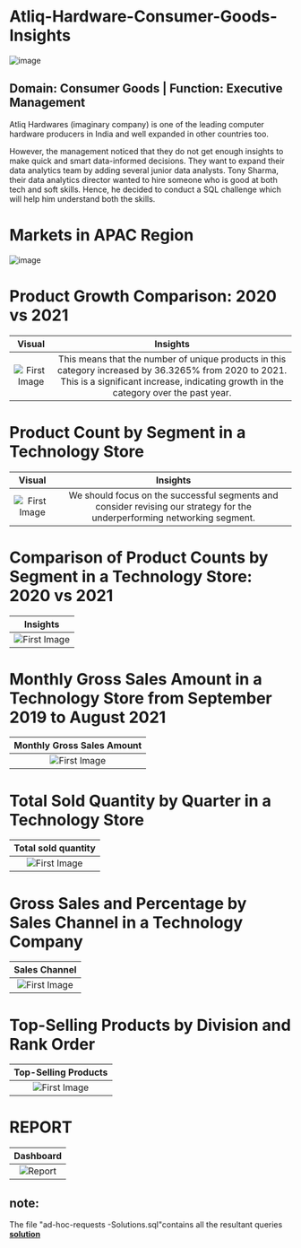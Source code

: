 # Atliq-Hardware-Consumer-Goods-Insights
![image](https://github.com/leo7736/SQL_Projects/blob/main/Ad-Hoc%20_SQL_Project/images/main.jpg)

## Domain:  Consumer Goods |  Function:  Executive Management
Atliq Hardwares (imaginary company) is one of the leading computer hardware producers in India and well expanded in other countries too.

However, the management noticed that they do not get enough insights to make quick and smart data-informed decisions. They want to expand their data analytics team by adding several junior data analysts. Tony Sharma, their data analytics director wanted to hire someone who is good at both tech and soft skills. 
Hence, he decided to conduct a SQL challenge which will help him understand both the skills.

# Markets in APAC Region

![image](https://github.com/leo7736/SQL_Projects/blob/main/Ad-Hoc%20_SQL_Project/images/region.jpg)

# Product Growth Comparison: 2020 vs 2021

|Visual|Insights|
|:-:|:-:|
|![First Image](https://github.com/leo7736/SQL_Projects/blob/main/Ad-Hoc%20_SQL_Project/images/product_growth.jpg)|This means that the number of unique products in this category increased by 36.3265% from 2020 to 2021. This is a significant increase, indicating growth in the category over the past year. |

# Product Count by Segment in a Technology Store
|Visual|Insights|
|:-:|:-:|
|![First Image](https://github.com/leo7736/SQL_Projects/blob/main/Ad-Hoc%20_SQL_Project/images/4.png)|We should focus on the successful segments and consider revising our strategy for the underperforming networking segment.|

# Comparison of Product Counts by Segment in a Technology Store: 2020 vs 2021
|Insights|
|:-:|
|![First Image](https://github.com/leo7736/SQL_Projects/blob/main/Ad-Hoc%20_SQL_Project/images/3.png)|

# Monthly Gross Sales Amount in a Technology Store from September 2019 to August 2021
|Monthly Gross Sales Amount|
|:-:|
|![First Image](https://github.com/leo7736/SQL_Projects/blob/main/Ad-Hoc%20_SQL_Project/images/2.png)|

# Total Sold Quantity by Quarter in a Technology Store
|Total sold quantity|
|:-:|
|![First Image](https://github.com/leo7736/SQL_Projects/blob/main/Ad-Hoc%20_SQL_Project/images/quarter_growth.jpg)|

# Gross Sales and Percentage by Sales Channel in a Technology Company

|Sales Channel|
|:-:|
|![First Image](https://github.com/leo7736/SQL_Projects/blob/main/Ad-Hoc%20_SQL_Project/images/sales_channel.jpg)|

# Top-Selling Products by Division and Rank Order

|Top-Selling Products|
|:-:|
|![First Image](https://github.com/leo7736/SQL_Projects/blob/main/Ad-Hoc%20_SQL_Project/images/top_divsion.jpg)|

# REPORT

|Dashboard|
|:-:|
|![Report](https://github.com/leo7736/SQL_Projects/blob/main/Ad-Hoc%20_SQL_Project/images/ad-hoc.png)|



## note:

The file "ad-hoc-requests -Solutions.sql"contains all the resultant queries
[**solution**](https://github.com/leo7736/SQL_Projects/blob/main/Ad-Hoc%20_SQL_Project/ad-hoc-requests%20-Solutions.sql)
